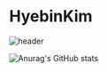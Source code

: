 # HyebinKim
![header](https://capsule-render.vercel.app/api?type=wave&color=8669AE&height=300&section=header&text=Welcome%20to%20HyebinKim's%20GitHub%👋2fontSize=75&fontColor=ffffff&animation=fadeIn)


![Anurag's GitHub stats](https://github-readme-stats.vercel.app/api?username=hbin99&show_icons=true&theme=radical)
